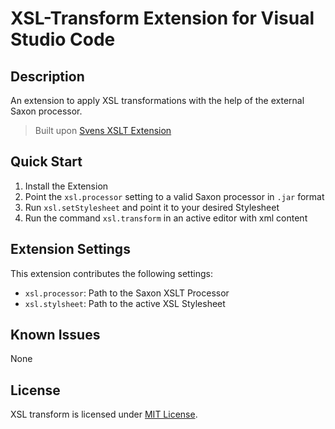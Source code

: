 # XSL-Transform Extension for Visual Studio Code

## Description
An extension to apply XSL transformations with the help of the external Saxon processor.

> Built upon [Svens XSLT Extension](https://marketplace.visualstudio.com/items?itemName=SvenAGN.xslt-transform)

## Quick Start
1. Install the Extension
2. Point the `xsl.processor` setting to a valid Saxon processor in `.jar` format
3. Run `xsl.setStylesheet` and point it to your desired Stylesheet
4. Run the command `xsl.transform` in an active editor with xml content

## Extension Settings
This extension contributes the following settings:

* `xsl.processor`: Path to the Saxon XSLT Processor
* `xsl.stylsheet`: Path to the active XSL Stylesheet

## Known Issues
None

## License
XSL transform is licensed under [MIT License](https://github.com/WashirePie/vscode-xsl-transform/blob/master/LICENSE).